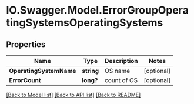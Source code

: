 # IO.Swagger.Model.ErrorGroupOperatingSystemsOperatingSystems
## Properties

Name | Type | Description | Notes
------------ | ------------- | ------------- | -------------
**OperatingSystemName** | **string** | OS name | [optional] 
**ErrorCount** | **long?** | count of OS | [optional] 

[[Back to Model list]](../README.md#documentation-for-models) [[Back to API list]](../README.md#documentation-for-api-endpoints) [[Back to README]](../README.md)

